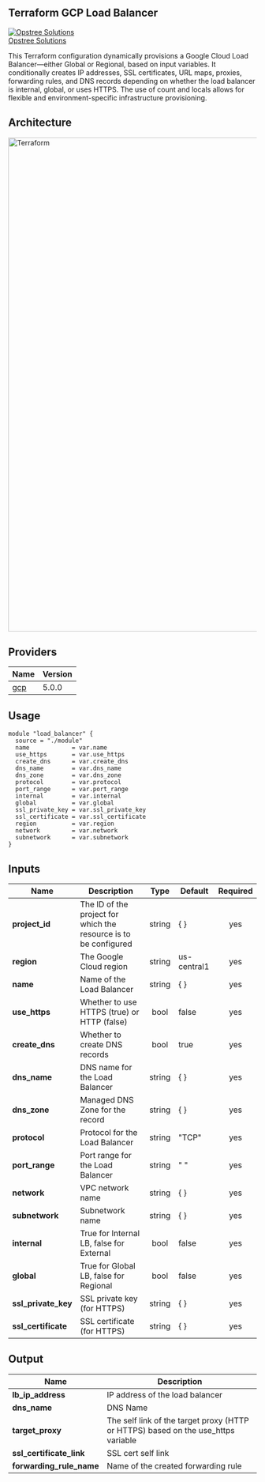 ## Terraform GCP Load Balancer 

[![Opstree Solutions][opstree_avatar]][opstree_homepage]<br/>[Opstree Solutions][opstree_homepage] 

  [opstree_homepage]: https://opstree.github.io/
  [opstree_avatar]: https://img.cloudposse.com/150x150/https://github.com/opstree.png

This Terraform configuration dynamically provisions a Google Cloud Load Balancer—either Global or Regional, based on input variables. It conditionally creates IP addresses, SSL certificates, URL maps, proxies, forwarding rules, and DNS records depending on whether the load balancer is internal, global, or uses HTTPS. The use of count and locals allows for flexible and environment-specific infrastructure provisioning.

## Architecture

<img width="1000" length="1000" alt="Terraform" src="https://github.com/user-attachments/assets/961f0a67-5089-4a2c-9b15-93107bddd6e1">


## Providers

| Name                                              | Version  |
|---------------------------------------------------|----------|
| <a name="provider_gcp"></a> [gcp](#provider\_gcp) | 5.0.0   |

## Usage

```hcl
module "load_balancer" {
  source = "./module"
  name            = var.name
  use_https       = var.use_https
  create_dns      = var.create_dns
  dns_name        = var.dns_name
  dns_zone        = var.dns_zone
  protocol        = var.protocol
  port_range      = var.port_range
  internal        = var.internal
  global          = var.global
  ssl_private_key = var.ssl_private_key
  ssl_certificate = var.ssl_certificate
  region          = var.region
  network         = var.network
  subnetwork      = var.subnetwork
}

```

## Inputs

| Name | Description | Type | Default | Required | 
|------|-------------|:----:|---------|:--------:|
|**project_id**| The ID of the project for which the resource is to be configured | string | { } | yes| 
|**region**| The Google Cloud region | string | us-central1 | yes | 
|**name**| Name of the Load Balancer | string | { } |yes| 
|**use_https**| Whether to use HTTPS (true) or HTTP (false) | bool | false | yes| 
|**create_dns** | Whether to create DNS records | bool | true | yes|
|**dns_name**| DNS name for the Load Balancer | string | { } | yes | 
|**dns_zone**| Managed DNS Zone for the record | string | { } | yes| 
|**protocol**| Protocol for the Load Balancer | string | "TCP" | yes| 
|**port_range** | Port range for the Load Balancer | string | " " | yes|
|**network**| VPC network name | string | { } | yes | 
|**subnetwork**| Subnetwork name | string | { } | yes|
|**internal**| True for Internal LB, false for External | bool | false | yes| 
|**global** | True for Global LB, false for Regional | bool | false | yes|
|**ssl_private_key**| SSL private key (for HTTPS) | string | { } | yes | 
|**ssl_certificate**| SSL certificate (for HTTPS) | string | { } | yes|


## Output
| Name | Description |
|------|-------------|
|**lb_ip_address**| IP address of the load balancer | 
|**dns_name**| DNS Name |
|**target_proxy**| The self link of the target proxy (HTTP or HTTPS) based on the use_https variable |
|**ssl_certificate_link**| SSL cert self link |
| **forwarding_rule_name** | Name of the created forwarding rule |
                                                                                                              
